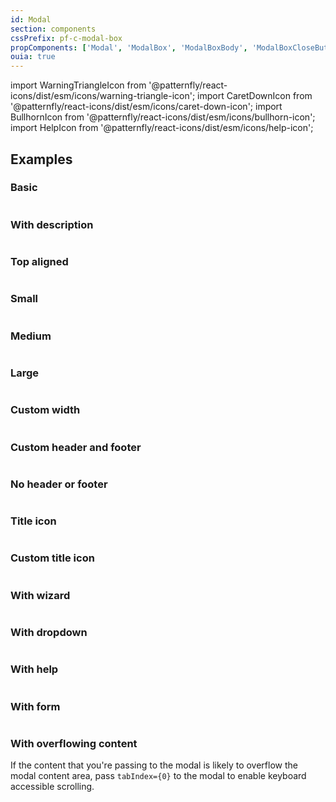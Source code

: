 ```yaml
---
id: Modal
section: components
cssPrefix: pf-c-modal-box
propComponents: ['Modal', 'ModalBox', 'ModalBoxBody', 'ModalBoxCloseButton', 'ModalBoxFooter', 'ModalContent']
ouia: true
---
```


import WarningTriangleIcon from '@patternfly/react-icons/dist/esm/icons/warning-triangle-icon';
import CaretDownIcon from '@patternfly/react-icons/dist/esm/icons/caret-down-icon';
import BullhornIcon from '@patternfly/react-icons/dist/esm/icons/bullhorn-icon';
import HelpIcon from '@patternfly/react-icons/dist/esm/icons/help-icon';

## Examples

### Basic

```ts file="./ModalBasic.tsx"
```

### With description

```ts file="./ModalWithDescription.tsx"
```

### Top aligned

```ts file="./ModalTopAligned.tsx"
```

### Small

```ts file="./ModalSmall.tsx"
```

### Medium

```ts file="./ModalMedium.tsx"
```

### Large

```ts file="./ModalLarge.tsx"
```

### Custom width

```ts file="./ModalCustomWidth.tsx"
```

### Custom header and footer

```ts file="./ModalCustomHeaderFooter.tsx"
```

### No header or footer

```ts file="./ModalNoHeaderFooter.tsx"
```

### Title icon

```ts file="./ModalTitleIcon.tsx"
```

### Custom title icon

```ts file="./ModalCustomTitleIcon.tsx"
```

### With wizard

```ts file="./ModalWithWizard.tsx"
```

### With dropdown

```ts file="./ModalWithDropdown.tsx"
```

### With help

```ts file="./ModalWithHelp.tsx"
```

### With form

```ts file="ModalWithForm.tsx"
```

### With overflowing content

If the content that you're passing to the modal is likely to overflow the modal content area, pass `tabIndex={0}` to the modal to enable keyboard accessible scrolling.

```ts file="ModalWithOverflowingContent.tsx"
```
